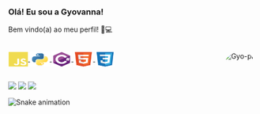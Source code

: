 ### Olá! Eu sou a **Gyovanna**! 
Bem vindo(a) ao meu perfil! 👋💻

<div align="center">
  <a href="https://github.com/gyovannacarvalho">
  
   
</div>

<div style="display: inline_block"><br>
  <img align="center" alt="Gyo-Js" height="30" width="40" src="https://raw.githubusercontent.com/devicons/devicon/master/icons/javascript/javascript-plain.svg">
  <img align="center" alt="Gyo-Python" height="30" width="40" src="https://raw.githubusercontent.com/devicons/devicon/master/icons/python/python-original.svg">
  <img align="center" alt="Gyo-Csharp" height="30" width="40" src="https://raw.githubusercontent.com/devicons/devicon/master/icons/csharp/csharp-original.svg">
  <img align="center" alt="Gyo-HTML" height="30" width="40" src="https://raw.githubusercontent.com/devicons/devicon/master/icons/html5/html5-original.svg">
  <img align="center" alt="Gyo-CSS" height="30" width="40" src="https://raw.githubusercontent.com/devicons/devicon/master/icons/css3/css3-original.svg">
  <img align="right" alt="Gyo-pic" height="150" style="border-radius:50px;" src="https://cdn.discordapp.com/attachments/689286644461076546/956711672372932631/picasion.com_235cb79ee0d76fa15c00031e75a91618.gif">
</div>
  
  ##
<div>
  <a href="https://instagram.com/gyocarvalho" target="_blank"><img src="https://img.shields.io/badge/-Instagram-%23E4405F?style=for-the-badge&logo=instagram&logoColor=white" target="_blank"></a>
  <a href="https://www.linkedin.com/in/gyovanna" target="_blank"><img src="https://img.shields.io/badge/-LinkedIn-%230077B5?style=for-the-badge&logo=linkedin&logoColor=white" target="_blank"></a> 
  <a href="https://www.facebook.com/gyhcarvalho" target="_blank"><img src="https://img.shields.io/badge/Facebook-1877F2?style=for-the-badge&logo=facebook&logoColor=white" target="_blank"></a> 
  
  ![Snake animation](https://github.com/gyovannacarvalho/gyovannacarvalho/blob/output/github-contribution-grid-snake.svg)
</div>




